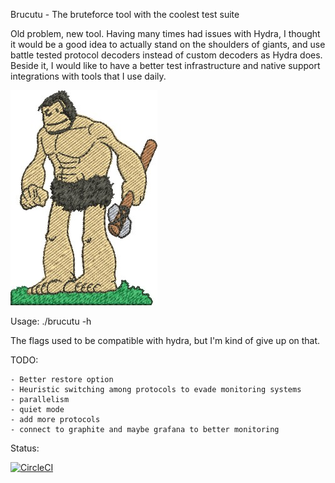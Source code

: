 Brucutu - The bruteforce tool with the coolest test suite

Old problem, new tool. Having many times had issues with Hydra, I thought it would be a good idea to actually stand on the shoulders of giants, and use battle tested protocol decoders instead of custom decoders as Hydra does. Beside it, I would like to have a better test infrastructure and native support integrations with tools that I use daily.

![brucutu](brucutu.jpg)


Usage: ./brucutu -h

The flags used to be compatible with hydra, but I'm kind of give up on that.


TODO:

    - Better restore option
    - Heuristic switching among protocols to evade monitoring systems
    - parallelism 
    - quiet mode
    - add more protocols
    - connect to graphite and maybe grafana to better monitoring


Status:

[![CircleCI](https://circleci.com/gh/vpereira/brucutu.svg?style=svg&circle-token=ac317a178e248d31fba8efd6352af94acada1f5b)](https://circleci.com/gh/vpereira/brucutu)
